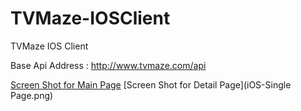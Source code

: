 # TVMaze-IOSClient
TVMaze IOS Client

Base Api Address : http://www.tvmaze.com/api

[Screen Shot for Main Page](iOS-GoMovies.png)
[Screen Shot for Detail Page](iOS-Single Page.png)
